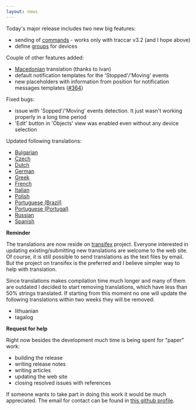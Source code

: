 ```yaml
---
layout: news
---
```


Today's major release includes two new big features:

* sending of [commands](/features/commands.html) - works only with traccar v3.2 (and I hope above)
* define [groups](/features/groups.html) for devices

Couple of other features added:

* [Macedonian](/features/macedonian.html) translation (thanks to Ivan)
* default notification templates for the 'Stopped'/'Moving' events
* new placeholders with information from position for notification messages templates ([#364](https://github.com/vitalidze/traccar-web/issues/364))

Fixed bugs:

* issue with 'Sopped'/'Moving' events detection. It just wasn't working properly in a long time period
* 'Edit' button in 'Objects' view was enabled even without any device selection

Updated following translations:

* [Bulgarian](/features/bulgarian.html)
* [Czech](/features/czech.html)
* [Dutch](/features/dutch.html)
* [German](/features/german.html)
* [Greek](/features/greek.html)
* [French](/features/french.html)
* [Italian](/features/italian.html)
* [Polish](/features/polish.html)
* [Portuguese (Brazil)](/portuguese-brazilian.html)
* [Portuguese (Portugal)](/features/portuguese.html)
* [Russian](/features/russian.html)
* [Spanish](/features/spanish.html)

**Reminder**

The translations are now reside on [transifex](https://www.transifex.com/traccar-web-ui-mod/traccar-web/) project. Everyone interested in updating existing/submitting new translations are welcome to the web site. Of course, it is still possible to send translations as the text files by email. But the project on transifex is the preferred and I believe simpler way to help with translation.

Since translations makes compilation time much longer and many of them are outdated I decided to start removing translations, which have less than 50% strings translated. If starting from this moment no one will update the following translations within two weeks they will be removed:

* lithuanian
* tagalog

**Request for help**

Right now besides the development much time is being spent for "paper" work:

* building the release
* writing release notes
* writing articles
* updating the web site
* closing resolved issues with references

If someone wants to take part in doing this work it would be much appreciated. The email for contact can be found in [this github profile](https://github.com/vitalidze).